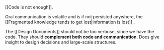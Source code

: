 [[Code is not enough]].

Oral communication is volatile and is if not persisted anywhere, the [[Fragmented knowledge tends to get lost|information is lost]] .

The [[Design Documents]] should not be too verbose, since we have the code. They should **complement both code and communication**. Docs give insight to design decisions and large-scale structures.
